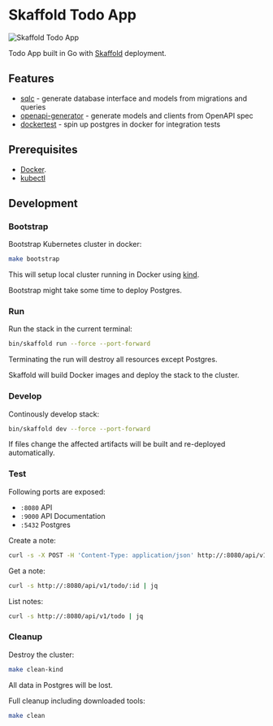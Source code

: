 # Skaffold Todo App

![Skaffold Todo App](https://github.com/shaxbee/todo-app-skaffold/workflows/Skaffold%20Todo%20App/badge.svg)

Todo App built in Go with [Skaffold](https://github.com/GoogleContainerTools/skaffold) deployment.

## Features

- [sqlc](https://github.com/kyleconroy/sqlc) - generate database interface and models from migrations and queries
- [openapi-generator](https://github.com/OpenAPITools/openapi-generator) - generate models and clients from OpenAPI spec
- [dockertest](https://github.com/ory/dockertest) - spin up postgres in docker for integration tests

## Prerequisites

- [Docker](https://docs.docker.com/get-docker/).
- [kubectl](https://kubernetes.io/docs/tasks/tools/install-kubectl/)

## Development

### Bootstrap

Bootstrap Kubernetes cluster in docker:

```sh
make bootstrap
```

This will setup local cluster running in Docker using [kind](https://github.com/kubernetes-sigs/kind).

Bootstrap might take some time to deploy Postgres.

### Run

Run the stack in the current terminal:

```sh
bin/skaffold run --force --port-forward
```

Terminating the run will destroy all resources except Postgres.

Skaffold will build Docker images and deploy the stack to the cluster.

### Develop

Continously develop stack:

```sh
bin/skaffold dev --force --port-forward
```

If files change the affected artifacts will be built and re-deployed automatically.

### Test

Following ports are exposed:

- `:8080` API
- `:9000` API Documentation
- `:5432` Postgres

Create a note:

```sh
curl -s -X POST -H 'Content-Type: application/json' http://:8080/api/v1/todo -d '{"title": "Foo", "content": "Bar"}' | jq
```

Get a note:

```sh
curl -s http://:8080/api/v1/todo/:id | jq
```

List notes:

```sh
curl -s http://:8080/api/v1/todo | jq
```

### Cleanup

Destroy the cluster:

```sh
make clean-kind
```

All data in Postgres will be lost.

Full cleanup including downloaded tools:

```sh
make clean
```
